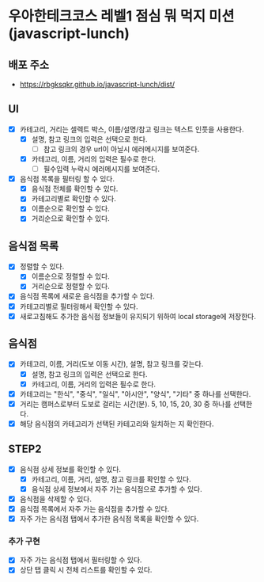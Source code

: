 # 우아한테크코스 레벨1 점심 뭐 먹지 미션(javascript-lunch)

## 배포 주소
- https://rbgksqkr.github.io/javascript-lunch/dist/

## UI

- [x] 카테고리, 거리는 셀렉트 박스, 이름/설명/참고 링크는 텍스트 인풋을 사용한다.
  - [x] 설명, 참고 링크의 입력은 선택으로 한다.
    - [ ] 참고 링크의 경우 url이 아닐시 에러메시지를 보여준다.
  - [x] 카테고리, 이름, 거리의 입력은 필수로 한다.
    - [ ] 필수입력 누락시 에러메시지를 보여준다.
- [x] 음식점 목록을 필터링 할 수 있다.
  - [x] 음식점 전체를 확인할 수 있다.
  - [x] 카테고리별로 확인할 수 있다.
  - [x] 이름순으로 확인할 수 있다.
  - [x] 거리순으로 확인할 수 있다.

## 음식점 목록

- [x] 정렬할 수 있다.
  - [x] 이름순으로 정렬할 수 있다.
  - [x] 거리순으로 정렬할 수 있다.
- [x] 음식점 목록에 새로운 음식점을 추가할 수 있다.
- [x] 카테고리별로 필터링해서 확인할 수 있다.
- [x] 새로고침해도 추가한 음식점 정보들이 유지되기 위하여 local storage에 저장한다.

## 음식점

- [x] 카테고리, 이름, 거리(도보 이동 시간), 설명, 참고 링크를 갖는다.
  - [x] 설명, 참고 링크의 입력은 선택으로 한다.
  - [x] 카테고리, 이름, 거리의 입력은 필수로 한다.
- [x] 카테고리는 "한식", "중식", "일식", "아시안", "양식", "기타" 중 하나를 선택한다.
- [x] 거리는 캠퍼스로부터 도보로 걸리는 시간(분). 5, 10, 15, 20, 30 중 하나를 선택한다.
- [x] 해당 음식점의 카테고리가 선택된 카테고리와 일치하는 지 확인한다.

## STEP2

- [x] 음식점 상세 정보를 확인할 수 있다.
  - [x] 카테고리, 이름, 거리, 설명, 참고 링크를 확인할 수 있다.
  - [x] 음식점 상세 정보에서 자주 가는 음식점으로 추가할 수 있다.
- [x] 음식점을 삭제할 수 있다.
- [x] 음식점 목록에서 자주 가는 음식점을 추가할 수 있다.
- [x] 자주 가는 음식점 탭에서 추가한 음식점 목록을 확인할 수 있다.

### 추가 구현
  - [x] 자주 가는 음식점 탭에서 필터링할 수 있다.
  - [x] 상단 탭 클릭 시 전체 리스트를 확인할 수 있다.
